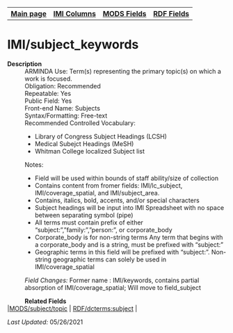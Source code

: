 <!DOCTYPE html>
<html>

<body>
<table style="width:100%">
  <tr>
    <th><a href="index.md">Main page</a></th>
	<th><a href="IMI.md">IMI Columns</a></th>
    <th><a href="MODS.md">MODS Fields</a></th>
    <th><a href="RDF.md">RDF Fields</a></th>
  </tr>
  <table>
<h1>IMI/subject_keywords</h1>
<dl>
  <dt><b>Description</b></dt>
  <dd>ARMINDA Use: Term(s) representing the primary topic(s) on which a work is focused.</dd>
  <dd>Obligation: Recommended</dd>
  <dd>Repeatable: Yes</dd>
  <dd>Public Field: Yes</dd>
  <dd>Front-end Name: Subjects</dd>
  <dd>Syntax/Formatting: Free-text</dd>
  <dd>Recommended Controlled Vocabulary:
		<ul>
			<li>Library of Congress Subject Headings (LCSH)</li>
			<li>Medical Subejct Headings (MeSH)</li>
			<li>Whitman College localized Subject list</li>
		</ul>
  </dd>
  <dd>Notes: 
	<ul>
		<li>Field will be used within bounds of staff ability/size of collection</li>
		<li>Contains content from fromer fields: IMI/lc_subject, IMI/coverage_spatial, and IMI/subject_area.</li>
		<li>Contains, italics, bold, accents, and/or special characters</li>
		<li>Subject headings will be input into IMI Spreadsheet with no space between separating symbol (pipe)</li>
		<li>All terms must contain prefix of either “subject:”,”family:”,”person:”, or corporate_body</li>
		<li>Corporate_body is for non-string terms Any term that begins with a corporate_body and is a string, must be prefixed with “subject:”</li>
		<li>Geographic terms in this field will be prefixed with “subject:”. Non-string geographic terms can solely be used in IMI/coverage_spatial</li>
	</ul>
  </dd>
  <dd><i>Field Changes: </i>Former name : IMI/keywords, contains partial absorption of IMI/coverage_spatial; Will move to field_subject </dd>
</dl>
<dd><b>Related Fields</b></dd>
	|<a href="mods.subject.topic.md">MODS/subject/topic</a> | <a href="rdf.dcterms.subject.md">RDF/dcterms:subject</a> | 
<p><i>Last Updated: </i>05/26/2021</p>
</dl>
</body>
</html>